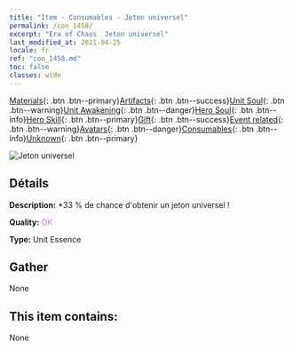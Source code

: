 ```yaml
---
title: "Item - Consumables - Jeton universel"
permalink: /con_1458/
excerpt: "Era of Chaos  Jeton universel"
last_modified_at: 2021-04-25
locale: fr
ref: "con_1458.md"
toc: false
classes: wide
---
```

 [Materials](/ItemsFR/){: .btn .btn--primary}[Artifacts](/ItemsFR/Artifacts/){: .btn .btn--success}[Unit Soul](/ItemsFR/UnitSoul/){: .btn .btn--warning}[Unit Awakening](/ItemsFR/UnitAwakening/){: .btn .btn--danger}[Hero Soul](/ItemsFR/HeroSoul/){: .btn .btn--info}[Hero Skill](/ItemsFR/HeroSkill/){: .btn .btn--primary}[Gift](/ItemsFR/Gift/){: .btn .btn--success}[Event related](/ItemsFR/Events/){: .btn .btn--warning}[Avatars](/ItemsFR/Avatars/){: .btn .btn--danger}[Consumables](/ItemsFR/Consumables/){: .btn .btn--info}[Unknown](/ItemsFR/Unknown/){: .btn .btn--primary}

 ![Jeton universel](/images/t/i_907072.png)

## Détails
 **Description:** *33 % de chance d'obtenir un jeton universel !

 **Quality:** <span style="color: #DA70D6">OK</span>

 **Type:** Unit Essence

## Gather

  None

## This item contains:

  None

